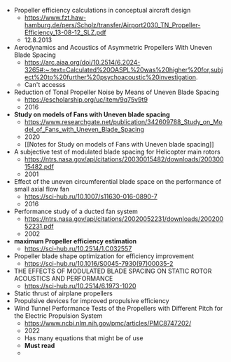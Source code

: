- Propeller efficiency calculations in conceptual aircraft design
	- https://www.fzt.haw-hamburg.de/pers/Scholz/transfer/Airport2030_TN_Propeller-Efficiency_13-08-12_SLZ.pdf
	- 12.8.2013
- Aerodynamics and Acoustics of Asymmetric Propellers With Uneven Blade Spacing
	- https://arc.aiaa.org/doi/10.2514/6.2024-3265#:~:text=Calculated%20OASPL%20was%20higher%20for,subject%20to%20further%20psychoacoustic%20investigation.
	- Can't accesss
- Reduction of Tonal Propeller Noise by Means of Uneven Blade Spacing
	- https://escholarship.org/uc/item/9q75v9t9
	- 2016
- **Study on models of Fans with Uneven blade spacing**
	- https://www.researchgate.net/publication/342609788_Study_on_Model_of_Fans_with_Uneven_Blade_Spacing
	- 2020
	- [[Notes for Study on models of Fans with Uneven blade spacing]]
- A subjective test of modulated blade spacing for Helicopter main rotors
	- https://ntrs.nasa.gov/api/citations/20030015482/downloads/20030015482.pdf
	- 2001
- Effect of the uneven circumferential blade space on the performance of small axial flow fan
	- https://sci-hub.ru/10.1007/s11630-016-0890-7
	- 2016
- Performance study of a ducted fan system
	- https://ntrs.nasa.gov/api/citations/20020052231/downloads/20020052231.pdf
	- 2002
- **maximum Propeller efficiency estimation**
	- https://sci-hub.ru/10.2514/1.C032557
- Propeller blade shape optimization for efficiency improvement
	- https://sci-hub.ru/10.1016/S0045-7930(97)00035-2
- THE EFFECTS OF MODULATED BLADE SPACING ON STATIC ROTOR ACOUSTICS AND PERFORMANCE
	- https://sci-hub.ru/10.2514/6.1973-1020
 - Static thrust of airplane propellers
- Propulsive devices for improved propulsive efficiency
- Wind Tunnel Performance Tests of the Propellers with Different Pitch for the Electric Propulsion System
	- https://www.ncbi.nlm.nih.gov/pmc/articles/PMC8747202/
	- 2022
	- Has many equations that might be of use 
	- **Must read**
	- 
